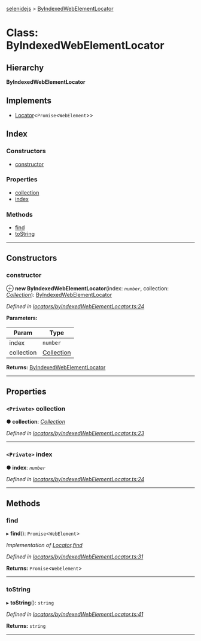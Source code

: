 [selenidejs](../README.md) > [ByIndexedWebElementLocator](../classes/byindexedwebelementlocator.md)

# Class: ByIndexedWebElementLocator

## Hierarchy

**ByIndexedWebElementLocator**

## Implements

* [Locator](../interfaces/locator.md)<`Promise`<`WebElement`>>

## Index

### Constructors

* [constructor](byindexedwebelementlocator.md#constructor)

### Properties

* [collection](byindexedwebelementlocator.md#collection)
* [index](byindexedwebelementlocator.md#index)

### Methods

* [find](byindexedwebelementlocator.md#find)
* [toString](byindexedwebelementlocator.md#tostring)

---

## Constructors

<a id="constructor"></a>

###  constructor

⊕ **new ByIndexedWebElementLocator**(index: *`number`*, collection: *[Collection](collection.md)*): [ByIndexedWebElementLocator](byindexedwebelementlocator.md)

*Defined in [locators/byIndexedWebElementLocator.ts:24](https://github.com/KnowledgeExpert/selenidejs/blob/master/lib/locators/byIndexedWebElementLocator.ts#L24)*

**Parameters:**

| Param | Type |
| ------ | ------ |
| index | `number` |
| collection | [Collection](collection.md) |

**Returns:** [ByIndexedWebElementLocator](byindexedwebelementlocator.md)

___

## Properties

<a id="collection"></a>

### `<Private>` collection

**● collection**: *[Collection](collection.md)*

*Defined in [locators/byIndexedWebElementLocator.ts:23](https://github.com/KnowledgeExpert/selenidejs/blob/master/lib/locators/byIndexedWebElementLocator.ts#L23)*

___
<a id="index"></a>

### `<Private>` index

**● index**: *`number`*

*Defined in [locators/byIndexedWebElementLocator.ts:24](https://github.com/KnowledgeExpert/selenidejs/blob/master/lib/locators/byIndexedWebElementLocator.ts#L24)*

___

## Methods

<a id="find"></a>

###  find

▸ **find**(): `Promise`<`WebElement`>

*Implementation of [Locator](../interfaces/locator.md).[find](../interfaces/locator.md#find)*

*Defined in [locators/byIndexedWebElementLocator.ts:31](https://github.com/KnowledgeExpert/selenidejs/blob/master/lib/locators/byIndexedWebElementLocator.ts#L31)*

**Returns:** `Promise`<`WebElement`>

___
<a id="tostring"></a>

###  toString

▸ **toString**(): `string`

*Defined in [locators/byIndexedWebElementLocator.ts:41](https://github.com/KnowledgeExpert/selenidejs/blob/master/lib/locators/byIndexedWebElementLocator.ts#L41)*

**Returns:** `string`

___

